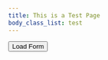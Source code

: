```yaml
---
title: This is a Test Page
body_class_list: test
---
```


<button class="load-form">Load Form</button>
<div class="frame-contain"></div>
<script src="https://d3gxy7nm8y4yjr.cloudfront.net/js/embed.js" type="text/javascript"></script>

